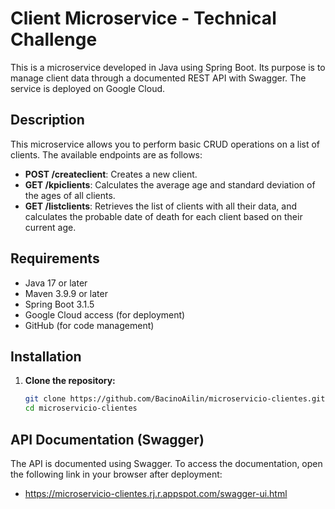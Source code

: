 # Client Microservice - Technical Challenge

This is a microservice developed in Java using Spring Boot. Its purpose is to manage client data through a documented REST API with Swagger. The service is deployed on Google Cloud.

## Description

This microservice allows you to perform basic CRUD operations on a list of clients. The available endpoints are as follows:

- **POST /createclient**: Creates a new client.
- **GET /kpiclients**: Calculates the average age and standard deviation of the ages of all clients.
- **GET /listclients**: Retrieves the list of clients with all their data, and calculates the probable date of death for each client based on their current age.

## Requirements

- Java 17 or later
- Maven 3.9.9 or later
- Spring Boot 3.1.5
- Google Cloud access (for deployment)
- GitHub (for code management)

## Installation

1. **Clone the repository:**

   ```bash
   git clone https://github.com/BacinoAilin/microservicio-clientes.git
   cd microservicio-clientes

## API Documentation (Swagger)

The API is documented using Swagger. To access the documentation, open the following link in your browser after deployment:

- https://microservicio-clientes.rj.r.appspot.com/swagger-ui.html